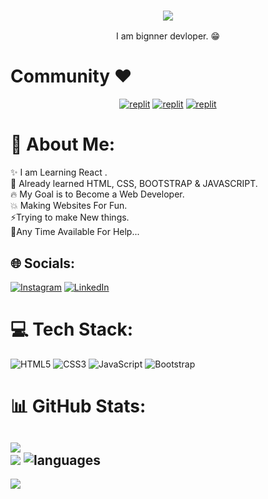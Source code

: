 

<h3 align="center">
  <img src="https://readme-typing-svg.herokuapp.com/?lines=Frontend+Developer;Pathan+Arshlan;React+Learner;UI+Enthusiast&center=true&size=20">
</h3>
<p align="center">


<p align="center">
 I am bignner devloper. 😁
</p>

# Community ❤️
</p>
<p align="center">
<a href="https://www.instagram.com/pathan_arshlan_k?igshid=YzVkODRmOTdmMw=="><img alt="replit" src="https://img.shields.io/badge/-Instagram-orange?style=for-the-badge&logo=instagram&logoColor=white"/></a> <a href="https://telegram.me/Flipkartlootzs"><img alt="replit" src="https://img.shields.io/badge/-Telegram-blue?style=for-the-badge&logo=telegram&logoColor=white"/></a>
<a href="https://youtube.com/@animefanshorts786?si=Tjgg2QQLea1sF42W"><img alt="replit" src="https://img.shields.io/badge/-youtube-red?style=for-the-badge&logo=youtube&logoColor=white"/></a>
</p>



# 💫 About Me:
✨ I am Learning React .<br>🎉 Already learned HTML, CSS, BOOTSTRAP & JAVASCRIPT.<br>🔥 My Goal is to Become a Web Developer.<br>💥 Making Websites For Fun.<br>⚡Trying to make New things.<br>💭Any Time Available For Help...


## 🌐 Socials:
[![Instagram](https://img.shields.io/badge/Instagram-%23E4405F.svg?logo=Instagram&logoColor=white)](https://instagram.com/https://www.instagram.com/pathan_arshlan_k) [![LinkedIn](https://img.shields.io/badge/LinkedIn-%230077B5.svg?logo=linkedin&logoColor=white)](https://linkedin.com/in/https://www.linkedin.com/in/arshlan-khan-75104b309?utm_source=share&utm_campaign=share_via&utm_content=profile&utm_medium=android_app) 

# 💻 Tech Stack:
![HTML5](https://img.shields.io/badge/html5-%23E34F26.svg?style=plastic&logo=html5&logoColor=white) ![CSS3](https://img.shields.io/badge/css3-%231572B6.svg?style=plastic&logo=css3&logoColor=white) ![JavaScript](https://img.shields.io/badge/javascript-%23323330.svg?style=plastic&logo=javascript&logoColor=%23F7DF1E) ![Bootstrap](https://img.shields.io/badge/bootstrap-%238511FA.svg?style=plastic&logo=bootstrap&logoColor=white)
# 📊 GitHub Stats:
![](https://github-readme-stats.vercel.app/api?username=Arshlankhan786&theme=dark&hide_border=false&include_all_commits=true&count_private=true)<br/>
![](https://github-readme-streak-stats.herokuapp.com/?user=Arshlankhan786&theme=dark&hide_border=false)
<img src="https://github-readme-stats.vercel.app/api/top-langs/?username=Arshlankhan786&layout=compact&theme=radical" alt="languages" />
---
[![](https://visitcount.itsvg.in/api?id=Arshlankhan786&icon=2&color=0)](https://visitcount.itsvg.in)

<!-- Proudly created with GPRM ( https://gprm.itsvg.in ) -->
